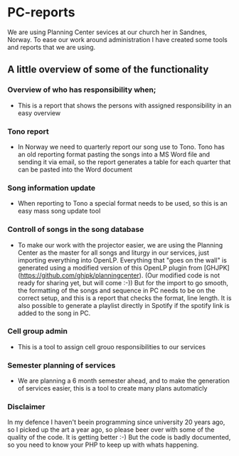 # PC-reports

We are using Planning Center sevices at our church her in Sandnes, Norway. To ease our work around administration I have created some tools and reports that we are using.

## A little overview of some of the functionality
### Overview of who has responsibility when;
- This is a report that shows the persons with assigned responsibility in an easy overview

### Tono report
- In Norway we need to quarterly report our song use to Tono. Tono has an old reporting format pasting the songs into a MS Word file and sending it via email, so the report generates a table for each quarter that can be pasted into the Word document

### Song information update
- When reporting to Tono a special format needs to be used, so this is an easy mass song update tool

### Controll of songs in the song database
- To make our work with the projector easier, we are using the Planning Center as the master for all songs and liturgy in our services, just importing everything into OpenLP. Everything that "goes on the wall" is generated using a modified version of this OpenLP plugin from [GHJPK] (https://github.com/ghjpk/planningcenter). (Our modified code is not ready for sharing yet, but will come :-)) But for the import to go smooth, the formatting of the songs and sequence in PC needs to be on the correct setup, and this is a report that checks the format, line length. It is also possible to generate a playlist directly in Spotify if the spotify link is added to the song in PC.

### Cell group admin
- This is a tool to assign cell grouo responsibilities to our services

### Semester planning of services
- We are planning a 6 month semester ahead, and to make the generation of services easier, this is a tool to create many plans automaticly

### Disclaimer
In my defence I haven't beein programming since university 20 years ago, so I picked up the art a year ago, so please beer over with some of the quality of the code. It is getting better :-) But the code is badly documented, so you need to know your PHP to keep up with whats happening.

